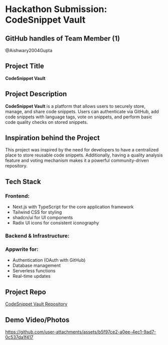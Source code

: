 # Hackathon Submission: CodeSnippet Vault

## GitHub handles of Team Member (1)
@Aishwary2004Gupta

## Project Title
**CodeSnippet Vault**

## Project Description    
**CodeSnippet Vault** is a platform that allows users to securely store, manage, and share code snippets. Users can authenticate via GitHub, add code snippets with language tags, vote on snippets, and perform basic code quality checks on stored snippets.

## Inspiration behind the Project  
This project was inspired by the need for developers to have a centralized place to store reusable code snippets. Additionally, having a quality analysis feature and voting mechanism makes it a powerful community-driven repository.

## Tech Stack    

### Frontend:

- Next.js with TypeScript for the core application framework
- Tailwind CSS for styling
- shadcn/ui for UI components
- Radix UI icons for consistent iconography

### Backend & Infrastructure:

### Appwrite for:

- Authentication (OAuth with GitHub)
- Database management
- Serverless functions
- Real-time updates

## Project Repo  
[CodeSnippet Vault Repository](https://github.com/Aishwary2004Gupta/Code-snippet-vault)

## Demo Video/Photos  


https://github.com/user-attachments/assets/b5f97ce2-a0ee-4ec1-9ad7-0c537da1f417

